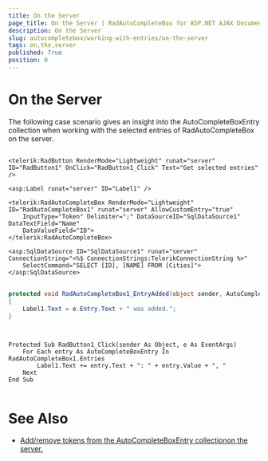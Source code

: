 ```yaml
---
title: On the Server
page_title: On the Server | RadAutoCompleteBox for ASP.NET AJAX Documentation
description: On the Server
slug: autocompletebox/working-with-entries/on-the-server
tags: on,the,server
published: True
position: 0
---
```


# On the Server



The following case scenario gives an insight into the AutoCompleteBoxEntry collection when working with the selected entries	of RadAutoCompleteBox on the server.

## 

````ASPNET
<telerik:RadButton RenderMode="Lightweight" runat="server" ID="RadButton1" OnClick="RadButton1_Click" Text="Get selected entries" />

<asp:Label runat="server" ID="Label1" />

<telerik:RadAutoCompleteBox RenderMode="Lightweight" ID="RadAutoCompleteBox1" runat="server" AllowCustomEntry="true"
	InputType="Token" Delimiter=";" DataSourceID="SqlDataSource1" DataTextField="Name"
	DataValueField="ID">
</telerik:RadAutoCompleteBox>

<asp:SqlDataSource ID="SqlDataSource1" runat="server" ConnectionString="<%$ ConnectionStrings:TelerikConnectionString %>"
	SelectCommand="SELECT [ID], [NAME] FROM [Cities]"></asp:SqlDataSource>	
````





````C#
	
protected void RadAutoCompleteBox1_EntryAdded(object sender, AutoCompleteEntryEventArgs e)
{
	Label1.Text = e.Entry.Text + " was added.";
}
	
````
````VB
	
Protected Sub RadButton1_Click(sender As Object, e As EventArgs)
	For Each entry As AutoCompleteBoxEntry In RadAutoCompleteBox1.Entries
		Label1.Text += entry.Text + ": " + entry.Value + ", "
	Next
End Sub
	
````


# See Also

 * [Add/remove tokens from the AutoCompleteBoxEntry collectionon the server.](https://demos.telerik.com/aspnet-ajax/autocompletebox/examples/programming/addremove/defaultcs.aspx)
